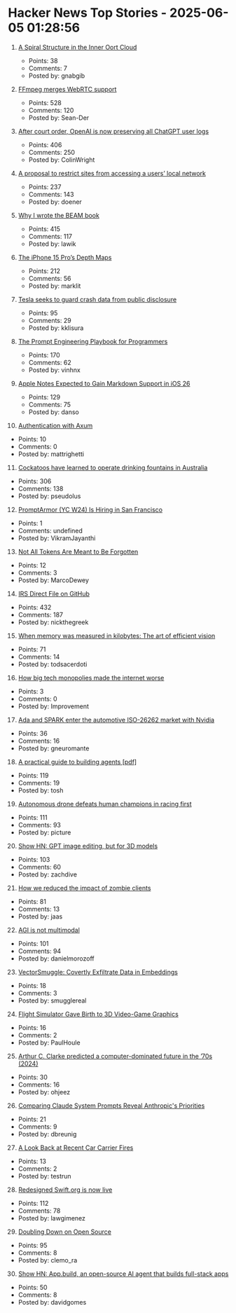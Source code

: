 # Hacker News Top Stories - 2025-06-05 01:28:56

1. [A Spiral Structure in the Inner Oort Cloud](https://iopscience.iop.org/article/10.3847/1538-4357/adbf9b)
   - Points: 38
   - Comments: 7
   - Posted by: gnabgib

2. [FFmpeg merges WebRTC support](https://git.ffmpeg.org/gitweb/ffmpeg.git/commit/167e343bbe75515a80db8ee72ffa0c607c944a00)
   - Points: 528
   - Comments: 120
   - Posted by: Sean-Der

3. [After court order, OpenAI is now preserving all ChatGPT user logs](https://mastodon.laurenweinstein.org/@lauren/114627064774788581)
   - Points: 406
   - Comments: 250
   - Posted by: ColinWright

4. [A proposal to restrict sites from accessing a users’ local network](https://github.com/explainers-by-googlers/local-network-access)
   - Points: 237
   - Comments: 143
   - Posted by: doener

5. [Why I wrote the BEAM book](https://happihacking.com/blog/posts/2025/why_I_wrote_theBEAMBook/)
   - Points: 415
   - Comments: 117
   - Posted by: lawik

6. [The iPhone 15 Pro’s Depth Maps](https://tech.marksblogg.com/apple-iphone-15-pro-depth-map-heic.html)
   - Points: 212
   - Comments: 56
   - Posted by: marklit

7. [Tesla seeks to guard crash data from public disclosure](https://www.reuters.com/legal/government/musks-tesla-seeks-guard-crash-data-public-disclosure-2025-06-04/)
   - Points: 95
   - Comments: 29
   - Posted by: kklisura

8. [The Prompt Engineering Playbook for Programmers](https://addyo.substack.com/p/the-prompt-engineering-playbook-for)
   - Points: 170
   - Comments: 62
   - Posted by: vinhnx

9. [Apple Notes Expected to Gain Markdown Support in iOS 26](https://www.macrumors.com/2025/06/04/apple-notes-rumored-markdown-support-ios-26/)
   - Points: 129
   - Comments: 75
   - Posted by: danso

10. [Authentication with Axum](https://mattrighetti.com/2025/05/03/authentication-with-axum)
   - Points: 10
   - Comments: 0
   - Posted by: mattrighetti

11. [Cockatoos have learned to operate drinking fountains in Australia](https://www.science.org/content/article/cockatoos-have-learned-operate-drinking-fountains-australia)
   - Points: 306
   - Comments: 138
   - Posted by: pseudolus

12. [PromptArmor (YC W24) Is Hiring in San Francisco](https://www.ycombinator.com/companies/promptarmor/jobs/hZ3xFlj-founding-engineer-full-stack)
   - Points: 1
   - Comments: undefined
   - Posted by: VikramJayanthi

13. [Not All Tokens Are Meant to Be Forgotten](https://arxiv.org/abs/2506.03142)
   - Points: 12
   - Comments: 3
   - Posted by: MarcoDewey

14. [IRS Direct File on GitHub](https://chrisgiven.com/2025/05/direct-file-on-github/)
   - Points: 432
   - Comments: 187
   - Posted by: nickthegreek

15. [When memory was measured in kilobytes: The art of efficient vision](https://www.softwareheritage.org/2025/06/04/history_computer_vision/)
   - Points: 71
   - Comments: 14
   - Posted by: todsacerdoti

16. [How big tech monopolies made the internet worse](https://www.cascadepbs.org/news/2025/06/how-big-tech-monopolies-made-internet-worse)
   - Points: 3
   - Comments: 0
   - Posted by: Improvement

17. [Ada and SPARK enter the automotive ISO-26262 market with Nvidia](https://www.adacore.com/press/ada-and-spark-enter-the-automotive-iso-26262-market-with-nvidia)
   - Points: 36
   - Comments: 16
   - Posted by: gneuromante

18. [A practical guide to building agents [pdf]](https://cdn.openai.com/business-guides-and-resources/a-practical-guide-to-building-agents.pdf)
   - Points: 119
   - Comments: 19
   - Posted by: tosh

19. [Autonomous drone defeats human champions in racing first](https://www.tudelft.nl/en/2025/lr/autonomous-drone-from-tu-delft-defeats-human-champions-in-historic-racing-first)
   - Points: 111
   - Comments: 93
   - Posted by: picture

20. [Show HN: GPT image editing, but for 3D models](https://www.adamcad.com/)
   - Points: 103
   - Comments: 60
   - Posted by: zachdive

21. [How we reduced the impact of zombie clients](https://letsencrypt.org/2025/06/04/how-we-reduced-the-impact-of-zombie-clients/)
   - Points: 81
   - Comments: 13
   - Posted by: jaas

22. [AGI is not multimodal](https://thegradient.pub/agi-is-not-multimodal/)
   - Points: 101
   - Comments: 94
   - Posted by: danielmorozoff

23. [VectorSmuggle: Covertly Exfiltrate Data in Embeddings](https://github.com/jaschadub/VectorSmuggle)
   - Points: 18
   - Comments: 3
   - Posted by: smugglereal

24. [Flight Simulator Gave Birth to 3D Video-Game Graphics](https://spectrum.ieee.org/microsoft-flight-simulator)
   - Points: 16
   - Comments: 2
   - Posted by: PaulHoule

25. [Arthur C. Clarke predicted a computer-dominated future in the ’70s (2024)](https://www.openculture.com/2024/12/arthur-c-clarke-predicts-the-rise-of-artificial-intelligence-questions-what-will-happen-to-humanity-1978.html)
   - Points: 30
   - Comments: 16
   - Posted by: ohjeez

26. [Comparing Claude System Prompts Reveal Anthropic's Priorities](https://www.dbreunig.com/2025/06/03/comparing-system-prompts-across-claude-versions.html)
   - Points: 21
   - Comments: 9
   - Posted by: dbreunig

27. [A Look Back at Recent Car Carrier Fires](https://gcaptain.com/a-brief-look-back-at-recent-car-carrier-fires/)
   - Points: 13
   - Comments: 2
   - Posted by: testrun

28. [Redesigned Swift.org is now live](https://swift.org/)
   - Points: 112
   - Comments: 78
   - Posted by: lawgimenez

29. [Doubling Down on Open Source](https://langfuse.com/blog/2025-06-04-open-sourcing-langfuse-product)
   - Points: 95
   - Comments: 8
   - Posted by: clemo_ra

30. [Show HN: App.build, an open-source AI agent that builds full-stack apps](https://www.app.build/)
   - Points: 50
   - Comments: 8
   - Posted by: davidgomes

